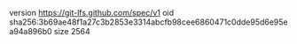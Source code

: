version https://git-lfs.github.com/spec/v1
oid sha256:3b69ae48f1a27c3b2853e3314abcfb98cee6860471c0dde95d6e95ea94a896b0
size 2564
